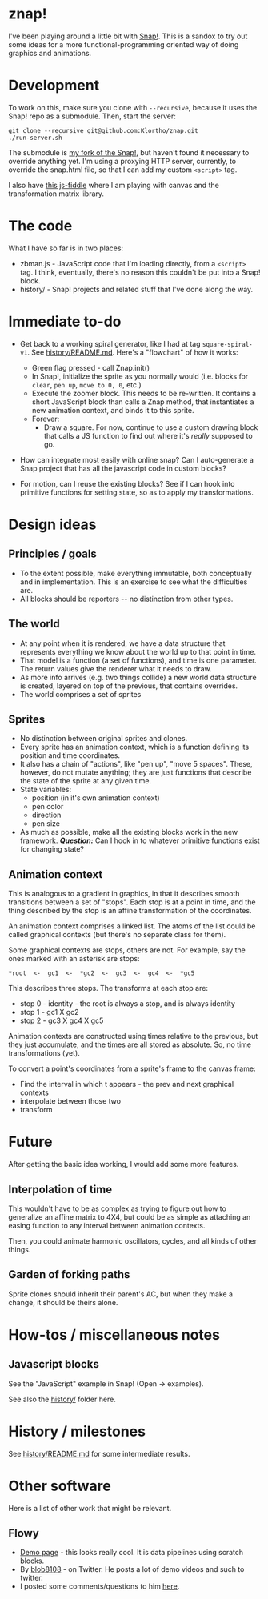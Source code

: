 # znap!

I've been playing around a little bit with 
[Snap!](http://snap.berkeley.edu/snapsource/snap.html). This is a sandox to 
try out some ideas for a more functional-programming oriented way of doing
graphics and animations.

# Development

To work on this, make sure you clone with `--recursive`, because it uses the
Snap! repo as a submodule. Then, start the server:

```
git clone --recursive git@github.com:Klortho/znap.git
./run-server.sh
```

The submodule is [my fork of the Snap!](git@github.com:Klortho/snap.git), 
but haven't found it necessary to override anything yet. I'm using a 
proxying HTTP server, currently, to override the snap.html file, so that
I can add my custom `<script>` tag.

I also have [this js-fiddle](http://jsfiddle.net/klortho/gopr0buu/3/) where
I am playing with canvas and the transformation matrix library.


# The code

What I have so far is in two places:

* zbman.js - JavaScript code that I'm loading directly, from a `<script>` tag.
  I think, eventually, there's no reason this couldn't be put into a 
  Snap! block.
* history/ - Snap! projects and related stuff that I've done along the way.


# Immediate to-do

* Get back to a working spiral generator, like I had at tag `square-spiral-v1`.
  See [history/README.md](history/README.md). Here's a "flowchart" of how it
  works:
    * Green flag pressed - call Znap.init()
    * In Snap!, initialize the sprite as you normally would (i.e. blocks for
      `clear`, `pen up`, `move to 0, 0`, etc.)
    * Execute the zoomer block. This needs to be re-written. It contains a
      short JavaScript block than calls a Znap method, that instantiates a 
      new animation context, and binds it to this sprite.
    * Forever:
        * Draw a square. For now, continue to use a custom drawing block that
          calls a JS function to find out where it's *really* supposed to go.

* How can integrate most easily with online snap? Can I auto-generate a Snap 
  project that has all the javascript code in custom blocks?
* For motion, can I reuse the existing blocks? See if I can hook into primitive
  functions for setting state, so as to apply my transformations.


# Design ideas

## Principles / goals

* To the extent possible, make everything immutable, both conceptually and
  in implementation. This is an exercise to see what the difficulties 
  are.
* All blocks should be reporters -- no distinction from other types.

## The world

* At any point when it is rendered, we have a data structure that 
  represents everything we know about the world up to that point in time.
* That model is a function (a set of functions), and time is one 
  parameter. The return values give the renderer what it needs to draw.
* As more info arrives (e.g. two things collide) a new world data structure
  is created, layered on top of the previous, that contains overrides.
* The world comprises a set of sprites

## Sprites

* No distinction between original sprites and clones.
* Every sprite has an animation context, which is a function defining
  its position and time coordinates.
* It also has a chain of "actions", like "pen up", "move 5 spaces".
  These, however, do not mutate anything; they are just functions that
  describe the state of the sprite at any given time.
* State variables:
    * position (in it's own animation context)
    * pen color
    * direction
    * pen size
* As much as possible, make all the existing blocks work in the new 
  framework. ***Question:*** Can I hook in to whatever primitive 
  functions exist for changing state?

## Animation context

This is analogous to a gradient in graphics, in that it describes smooth 
transitions between a set of "stops". Each stop is at a point in time, and
the thing described by the stop is an affine transformation of the coordinates.

An animation context comprises a linked list. The atoms of the list could
be called graphical contexts (but there's no separate class for them).

Some graphical contexts are stops, others are not. For example, say the ones
marked with an asterisk are stops:

```
*root  <-  gc1  <-  *gc2  <-  gc3  <-  gc4  <-  *gc5
```

This describes three stops. The transforms at each stop are:

- stop 0 - identity - the root is always a stop, and is always identity
- stop 1 - gc1 X gc2
- stop 2 - gc3 X gc4 X gc5

Animation contexts are constructed using times relative to the previous, but 
they just accumulate, and the times are all stored as absolute. So, no time
transformations (yet).

To convert a point's coordinates from a sprite's frame to the canvas frame:

* Find the interval in which t appears - the prev and next graphical contexts
* interpolate between those two
* transform


# Future

After getting the basic idea working, I would add some more features.

## Interpolation of time

This wouldn't have to be as complex as trying to 
figure out how to generalize an affine matrix to 4X4, but could be as 
simple as attaching an easing function to any interval between animation 
contexts.

Then, you could animate harmonic oscillators, cycles, and all kinds of other
things.

## Garden of forking paths

Sprite clones should inherit their parent's AC, but when they make a change,
it should be theirs alone.


# How-tos / miscellaneous notes

## Javascript blocks

See the "JavaScript" example in Snap! (Open -> examples).

See also the [history/](history/) folder here.


# History / milestones

See [history/README.md](history/README.md) for some intermediate results.



# Other software

Here is a list of other work that might be relevant.

## Flowy

* [Demo page](http://test.tjvr.org/flowy4/) - this looks really cool.
  It is data pipelines using scratch blocks.
* By [blob8108](https://twitter.com/blob8108) - on Twitter. He posts a lot of
  demo videos and such to twitter.
* I posted some comments/questions to him
  [here](https://scratch.mit.edu/discuss/topic/4464/?page=194#post-2041047).

